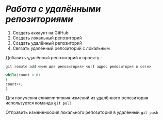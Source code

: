 # ***Работа с удалёнными репозиториями***

1. Создать аккаунт на GitHub
2. Создать локальный репозиторий
3. Создать удалённый репозиторий
4. Связать удалённый репозиторий с локальным

Добавить удалённый репозиторий к проекту :
```
git remote add <имя для репозитория> <url адрес репозитория в сети>
```
```C#
while(count < 0)
{
count++; 
} 
```
Для получения слияmmmmния измений из удалённого репозитория используется команда `git pull`

Отправить измененoooия локального репозитория в удалённый `git push`